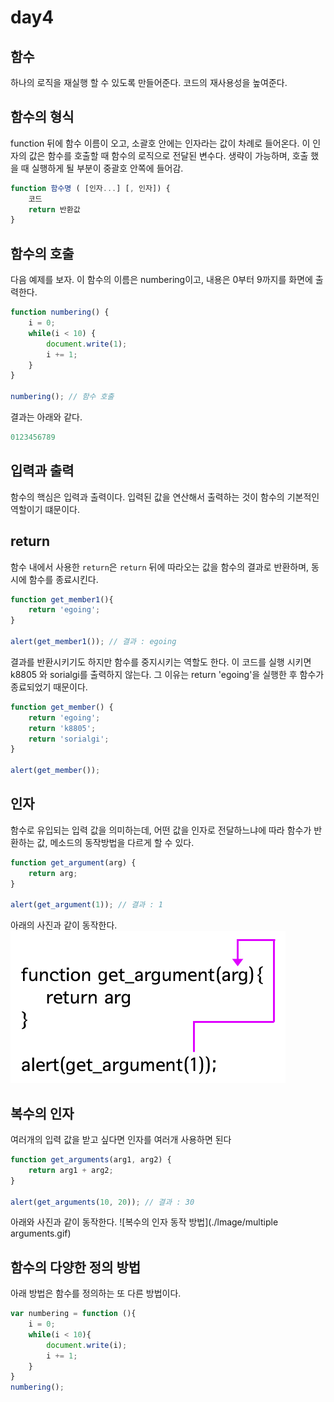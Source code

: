 # day4

## 함수
하나의 로직을 재실행 할 수 있도록 만들어준다. 코드의 재사용성을 높여준다.

## 함수의 형식
function 뒤에 함수 이름이 오고, 소괄호 안에는 인자라는 값이 차례로 들어온다. 이 인자의 값은 함수를 호출할 때 함수의 로직으로 전달된 변수다. 생략이 가능하며, 호출 했을 때 실행하게 될 부분이 중괄호 안쪽에 들어감.
```JavaScript
function 함수명 ( [인자...] [, 인자]) {
    코드 
    return 반환값
}
```

## 함수의 호출
다음 예제를 보자. 이 함수의 이름은 numbering이고, 내용은 0부터 9까지를 화면에 출력한다.

```JavaScript
function numbering() {
    i = 0;
    while(i < 10) {
        document.write(1);
        i += 1;
    }
}

numbering(); // 함수 호출
```

결과는 아래와 같다.

```JavaScript
0123456789
```

## 입력과 출력
함수의 핵심은 입력과 출력이다. 입력된 값을 연산해서 출력하는 것이 함수의 기본적인 역할이기 떄문이다.

## return
함수 내에서 사용한 `return`은 `return` 뒤에 따라오는 값을 함수의 결과로 반환하며, 동시에 함수를 종료시킨다.

```JavaScript
function get_member1(){
    return 'egoing';
}

alert(get_member1()); // 결과 : egoing
```

결과를 반환시키기도 하지만 함수를 중지시키는 역할도 한다. 이 코드를 실행 시키면 k8805 와 sorialgi를 출력하지 않는다. 그 이유는 return 'egoing'을 실행한 후 함수가 종료되었기 때문이다.
```JavaScript
function get_member() {
    return 'egoing';
    return 'k8805';
    return 'sorialgi';
}

alert(get_member());
```

## 인자
함수로 유입되는 입력 값을 의미하는데, 어떤 값을 인자로 전달하느냐에 따라 함수가 반환하는 값, 메소드의 동작방법을 다르게 할 수 있다.

```JavaScript
function get_argument(arg) {
    return arg;
}

alert(get_argument(1)); // 결과 : 1
```

아래의 사진과 같이 동작한다.
![인자 동작 방법](./lmage/arguments.gif)

## 복수의 인자
여러개의 입력 값을 받고 싶다면  인자를 여러개 사용하면 된다

```JavaScript
function get_arguments(arg1, arg2) {
    return arg1 + arg2;
}

alert(get_arguments(10, 20)); // 결과 : 30
```

아래와 사진과 같이 동작한다.
![복수의 인자 동작 방법](./lmage/multiple arguments.gif)

## 함수의 다양한 정의 방법
아래 방법은 함수를 정의하는 또 다른 방법이다.

```JavaScript
var numbering = function (){
    i = 0;
    while(i < 10){
        document.write(i);
        i += 1;
    }   
}
numbering();
```
